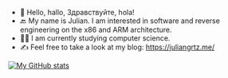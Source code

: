 - 👋 Hello, hallo, Здравствуйте, hola!
- 🔙 My name is Julian. I am interested in software and reverse engineering on the x86 and ARM architecture.
- 👨‍🎓 I am currently studying computer science.
- ✍️ Feel free to take a look at my blog: https://juliangrtz.me/

[![My GitHub stats](https://github-readme-stats.vercel.app/api?username=juliangrtz)](https://github.com/anuraghazra/github-readme-stats)


<!---
juliangrtz/juliangrtz is a ✨ special ✨ repository because its `README.md` (this file) appears on your GitHub profile.
You can click the Preview link to take a look at your changes.
--->
